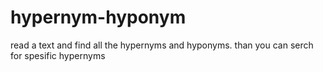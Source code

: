 # hypernym-hyponym
read a text and find all the hypernyms and hyponyms. than you can serch for spesific hypernyms
